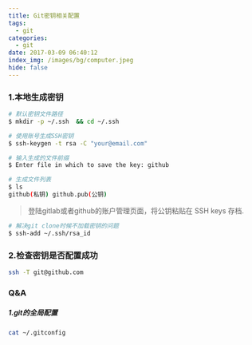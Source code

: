 ```yaml
---
title: Git密钥相关配置
tags:
  - git
categories:
  - git
date: 2017-03-09 06:40:12
index_img: /images/bg/computer.jpeg
hide: false
---
```


### 1.本地生成密钥

```bash
# 默认密钥文件路径
$ mkdir -p ~/.ssh  && cd ~/.ssh 

# 使用账号生成SSH密钥
$ ssh-keygen -t rsa -C "your@email.com"

# 输入生成的文件前缀
$ Enter file in which to save the key: github

# 生成文件列表
$ ls 
github(私钥) github.pub(公钥)
```

> 登陆gitlab或者github的账户管理页面，将公钥粘贴在 SSH keys 存档.

```bash
# 解决git clone时候不加载密钥的问题
$ ssh-add ~/.ssh/rsa_id
```

### 2.检查密钥是否配置成功

```bash
ssh -T git@github.com
```


### Q&A

##### 1.git的全局配置

```bash
cat ~/.gitconfig
```






